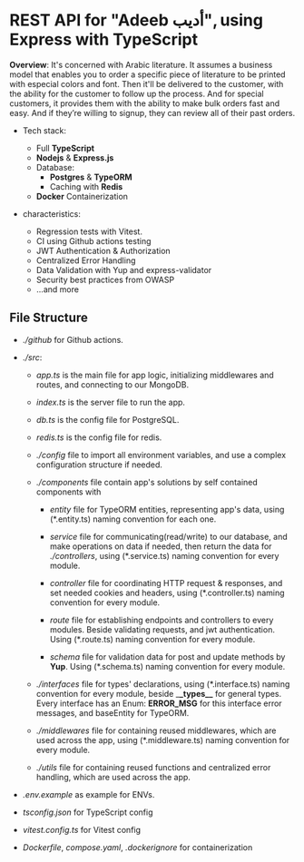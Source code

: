 # REST API for "Adeeb أديب", using Express with TypeScript

**Overview**: It's concerned with Arabic literature. It assumes a business model that enables you to order a specific piece of literature to be printed with especial colors and font. Then it'll be delivered to the customer, with the ability for the customer to follow up the process. And for special customers, it provides them with the ability to make bulk orders fast and easy. And if they’re willing to signup, they can review all of their past orders.

- Tech stack:

  - Full **TypeScript**
  - **Nodejs** & **Express.js**
  - Database:
    - **Postgres** & **TypeORM**
    - Caching with **Redis**
  - **Docker** Containerization

- characteristics:

  - Regression tests with Vitest.
  - CI using Github actions testing
  - JWT Authentication & Authorization
  - Centralized Error Handling
  - Data Validation with Yup and express-validator
  - Security best practices from OWASP
  - …and more

## File Structure

- _./github_ for Github actions.

- _./src_:

  - _app.ts_ is the main file for app logic, initializing middlewares and routes, and
    connecting to our MongoDB.

  - _index.ts_ is the server file to run the app.

  - _db.ts_ is the config file for PostgreSQL.

  - _redis.ts_ is the config file for redis.

  - _./config_ file to import all environment variables, and use a complex
    configuration structure if needed.

  - _./components_ file contain app's solutions by self contained components with

    - _entity_ file for TypeORM entities, representing app's data, using (\*.entity.ts) naming convention for each one.

    - _service_ file for communicating(read/write) to our database, and make
      operations on data if needed, then return the data for _./controllers_,
      using (\*.service.ts) naming convention for every module.

    - _controller_ file for coordinating HTTP request & responses, and set needed
      cookies and headers, using (\*.controller.ts) naming convention for every
      module.

    - _route_ file for establishing endpoints and controllers to every modules.
      Beside validating requests, and jwt authentication. Using (\*.route.ts)
      naming convention for every module.

    - _schema_ file for validation data for post and update methods by **Yup**.
      Using (\*.schema.ts) naming convention for every module.

  - _./interfaces_ file for types' declarations, using (\*.interface.ts) naming
    convention for every module, beside \_**\_types\_\_** for general types. Every interface has an Enum: **ERROR_MSG** for this interface error messages, and baseEntity for TypeORM.

  - _./middlewares_ file for containing reused middlewares, which are used across
    the app, using (\*.middleware.ts) naming convention for every module.

  - _./utils_ file for containing reused functions and centralized error handling, which are used across the app.

- _.env.example_ as example for ENVs.

- _tsconfig.json_ for TypeScript config

- _vitest.config.ts_ for Vitest config

- _Dockerfile_, _compose.yaml_, _.dockerignore_ for containerization
